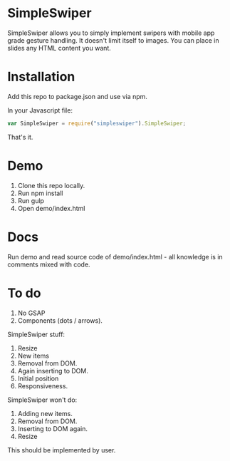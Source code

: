 # SimpleSwiper

SimpleSwiper allows you to simply implement swipers with mobile app grade gesture handling. It doesn't limit itself to images. You can place in slides any HTML content you want.

# Installation

Add this repo to package.json and use via npm.

In your Javascript file:

```javascript
var SimpleSwiper = require("simpleswiper").SimpleSwiper;
```

That's it.

# Demo

1. Clone this repo locally.
2. Run npm install
3. Run gulp
4. Open demo/index.html

# Docs

Run demo and read source code of demo/index.html - all knowledge is in comments mixed with code.

# To do

1. No GSAP
3. Components (dots / arrows).






SimpleSwiper stuff:
1. Resize
2. New items
3. Removal from DOM.
4. Again inserting to DOM.
5. Initial position
6. Responsiveness.


SimpleSwiper won't do:
1. Adding new items.
2. Removal from DOM.
3. Inserting to DOM again.
4. Resize

This should be implemented by user.